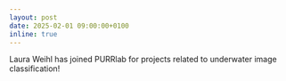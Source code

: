 ```yaml
---
layout: post
date: 2025-02-01 09:00:00+0100
inline: true
---
```


Laura Weihl has joined PURRlab for projects related to underwater image classification!
